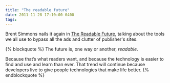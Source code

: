 ```yaml
---
title: "The readable future"
date: 2011-11-28 17:10:00-0400
tags: 
---
```


Brent Simmons nails it again in [The Readable Future](http://inessential.com/2011/11/25/the_readable_future), talking about the tools we all use to bypass all the ads and clutter of publisher's sites.

{% blockquote %}
The future is, one way or another, *readable*.

Because that’s what readers want, and because the technology is easier to find and use and learn than ever. That trend will continue because developers live to give people technologies that make life better.
{% endblockquote %}
